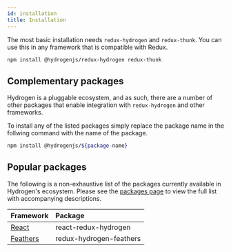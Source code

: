 ```yaml
---
id: installation
title: Installation
---
```


The most basic installation  needs `redux-hydrogen` and `redux-thunk`. You can use this in any framework that is compatible with Redux.

```bash
npm install @hydrogenjs/redux-hydrogen redux-thunk
```

## Complementary packages

Hydrogen is a pluggable ecosystem, and as such, there are a number of other packages that enable integration with `redux-hydrogen` and other frameworks.

To install any of the listed packages simply replace the package name in the follwing command with the name of the package.

```bash
npm install @hydrogenjs/${package-name}
```

## Popular packages

The following is a non-exhaustive list of the packages currently available in Hydrogen's ecosystem. Please see the [packages page](/getting-started/packages.md) to view the full list with accompanying descriptions.

| Framework                           | Package                 |
| ----------------------------------- | :---------------------- |
| [React](https://reactjs.org/)       | react-redux-hydrogen    |
| [Feathers](https://feathersjs.com/) | redux-hydrogen-feathers |
